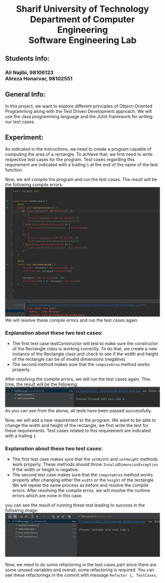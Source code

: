 # <p style="text-align: center;">Sharif University of Technology</br>Department of Computer Engineering</br>Software Engineering Lab</p>

## Students Info:

### Ali Najibi, 98106123 </br>Alireza Honarvar, 98102551

## General Info:
In this project, we want to explore different principles of Object-Oriented Programming along with 
the Test Driven Development approach. We will use the Java programming language and the JUnit framework
for writing our test cases.

## Experiment:
As indicated in the instructions, we need to create a program capable of computing 
the area of a rectangle. To achieve that, we first need to write respective test cases
for the program. Test cases regarding this requirement are indicated with a trailing `1` at the end
of the name of the test function.

Now, we will compile the program and run the test cases. The result will be the following 
compile errors:
![img.png](report.images/phase1.png)
We will resolve these compile errors and run the test cases again.
### Explanation about these two test cases:
- The first test case testConstructor will test to make sure the constructor of the Rectangle class
  is working correctly. To do that, we create a new instance of the Rectangle class and check to see
  if the width and height of the rectangle can be of invalid dimensions (negative).
- The second method makes sure that the `computeArea` method works properly.

After resolving the compile errors, we will run the test cases again. This time, the result will be
the following:
![img.png](report.images/phase4.png)
As you can see from the above, all tests have been passed successfully.

Now, we will add a new requirement to the program. We want to be able to change the width and height
of the rectangle, we first write the test for these requirements. Test cases related to this requirement
are indicated with a trailing `2`.
### Explanation about these two test cases:
- The first test case makes sure that the `setWidth` and `setHeight` methods work properly. These
methods should throw `InvalidDimensionException` if the width or height is negative.
- The second test case makes sure that the `computeArea` method works properly after changing either 
the `width` or the `height` of the rectangle.
We will repeat the same process as before and resolve the compile errors. After resolving the compile erros, we will resolve
the runtime errors which are none in this case.


you can see the result of running these test leading to success in the following image:
![img.png](report.images/success_req_2.png)

Now, we need to do some refactoring in the test cases part since there are some
unused variables and overall, some refactoring is required. You can see these refactorings
in the commit with message `Refactor 1, TestCases`.